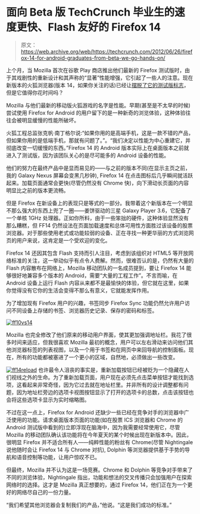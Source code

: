 # 面向 Beta 版 TechCrunch 毕业生的速度更快、Flash 友好的 Firefox 14

> 原文：<https://web.archive.org/web/https://techcrunch.com/2012/06/26/firefox-14-for-android-graduates-from-beta-we-go-hands-on/>

上个月，当 Mozilla 首次在谷歌 Play 商店推出他们最新的 Firefox 测试版时，由于其戏剧性的重新设计和其声称的“显著”性能增强，它引起了一些人的注意。现在新版本的火狐浏览器(版本 14，如果你关注的话)已经让[摆脱了它的测试版标志](https://web.archive.org/web/20221207090752/https://play.google.com/store/apps/details?id=org.mozilla.firefox&feature=search_result#?t=W251bGwsMSwyLDEsIm9yZy5tb3ppbGxhLmZpcmVmb3giXQ..)，但是它值得你花时间吗？

Mozilla 与他们最新的移动版火狐游戏的名字是性能。早期(甚至是不太早的时候)尝试使用 Firefox for Android 的用户留下的是一种新奇的浏览体验，这种体验往往会被明显缓慢的性能所破坏。

火狐工程总监张克帆·南丁格尔说:“如果你用的是高端手机，这是一款不错的产品，但如果你用的是低端手机，那就有问题了。”。“我们决定以性能为中心重建它，并彻底改变一切缓慢的东西。”Firefox 14 的 Android 版本实际上在桌面版本之前就进入了测试版，因为该团队关心的是尽可能多的 Android 设备的性能。

他们的努力在最终产品中是显而易见的——与之前的版本不同(在显示主页之前，我的 Galaxy Nexus 屏幕会变黑几秒钟), Firefox 14 在点击图标后几乎瞬间就活跃起来。加载页面通常会更快(尽管仍然没有 Chrome 快)，向下滑动长页面的内容明显比之前的版本更流畅。

但是 Firefox 在新设备上的表现只是等式的一部分。我带着这个新版本在一个明显不那么强大的东西上兜了一圈——姜饼驱动的三星 Galaxy Player 3.6，它配备了一个单核 1GHz 处理器。正如你所料，由于一些笨拙的硬件，这种体验显然没有那么糟糕，但 FF14 仍然设法在页面加载速度和总体可用性方面胜过该设备的股票浏览器。对于那些使用老式或功能较弱的设备、正在寻找一种更华丽的方式浏览网页的用户来说，这肯定是一个受欢迎的变化。

Firefox 14 还因其包含 Flash 支持而引人注目，考虑到该组织对 HTML5 等开放网络标准的关注，这一举动似乎有点令人费解。然而，很难否认的是，仍然有大量的 Flash 内容散布在网络上，Mozilla 移动团队的一名成员提到，要让 Firefox 14 能够很好地兼容多个版本的 Android，需要“大量的工程工作”。不言而喻，在 Android 设备上运行 Flash 内容从来都不是最愉快的体验，但它就在这里，如果你觉得没有它你的生活会变得不那么有意义，它就能发挥作用。

为了增加现有 Firefox 用户的兴趣，书签同步 Firefox Sync 功能仍然允许用户访问不同设备上存储的书签、浏览器历史记录、保存的密码和标签。

[![](img/54b8d0c222757fdca8ba5721db160cce.png "ff10vs14")](https://web.archive.org/web/20221207090752/https://beta.techcrunch.com/wp-content/uploads/2012/06/ff10vs14.jpg)

Mozilla 也完全修改了他们原来的移动用户界面，使其更加强调地址栏。我花了很多时间来适应，但我很喜欢 Mozilla 最初的概念，用户可以左右滑动来访问他们其他浏览器标签的列表视图，以及一个用于书签和在网页中来回导航的控制面板。现在，所有的功能都被塞进了一个更小的区域，自然地，必须做出一些改变。

[![](img/505583d71fb5614b9c844dd1b1b5ebab.png "ff14reload")](https://web.archive.org/web/20221207090752/https://beta.techcrunch.com/wp-content/uploads/2012/06/ff14reload.jpg) 也许最令人沮丧的事实是，重新加载按钮已经被贬为一个隐藏在人们视线之外的生命。为了重新加载页面，用户现在必须先点击菜单按钮才能找到选项，这看起来非常奇怪，因为它过去就在地址栏里。并非所有的设计调整都有问题，因为地址栏旁边的选项卡视图按钮显示了打开的选项卡的总数，点击该按钮也会将这些选项卡显示为实时缩略图。

不过在这一点上，Firefox for Android 还缺少一些已经在竞争对手的浏览器中广泛使用的功能。请求桌面版本页面的功能(如在股票 ICS 浏览器和 Chrome 的 Android 测试版中看到的)立即浮现在脑海中，因为我需要经常使用它，尽管 Mozilla 的移动团队确认该功能将在今年夏天的某个时候出现在新版本中。因此，很明显 Firefox 并不适合所有人——纯粹性能的粉丝有 Chrome(尽管 Nightingale 说他随时会让 Firefox 14 与 Chrome 对抗), Dolphin 等浏览器提供基于手势的导航和语音控制等功能，让用户惊叹不已。

但最终，Mozilla 并不认为这是一场竞赛。Chrome 和 Dolphin 等竞争对手带来了不同的浏览体验，Nightingale 指出，功能和想法的交叉传播只会加强用户在探索网络时的选择。这才是 Mozilla 真正想要的，通过 Firefox 14，他们正在为一个更好的网络尽自己的一份力量。

“我们希望其他浏览器会复制我们的产品，”他说。“这是我们成功的标准。”